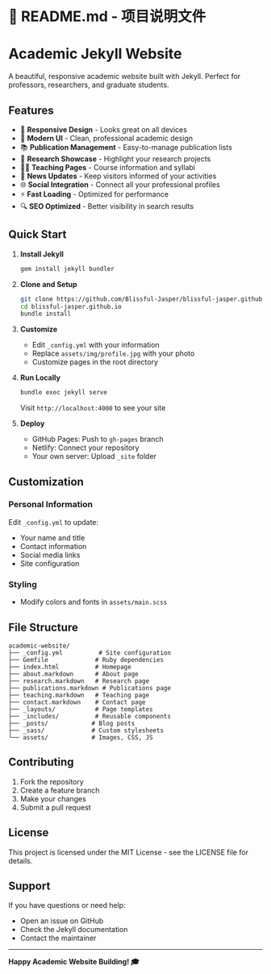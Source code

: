 
# 📄 README.md - 项目说明文件


# Academic Jekyll Website

A beautiful, responsive academic website built with Jekyll. Perfect for professors, researchers, and graduate students.

## Features

- 📱 **Responsive Design** - Looks great on all devices
- 🎨 **Modern UI** - Clean, professional academic design
- 📚 **Publication Management** - Easy-to-manage publication lists
- 🔬 **Research Showcase** - Highlight your research projects
- 👨‍🏫 **Teaching Pages** - Course information and syllabi
- 📰 **News Updates** - Keep visitors informed of your activities
- 🌐 **Social Integration** - Connect all your professional profiles
- ⚡ **Fast Loading** - Optimized for performance
- 🔍 **SEO Optimized** - Better visibility in search results

## Quick Start

1. **Install Jekyll**
   ```bash
   gem install jekyll bundler
   ```

2. **Clone and Setup**
   ```bash
   git clone https://github.com/Blissful-Jasper/blissful-jasper.github.io.git
   cd blissful-jasper.github.io
   bundle install
   ```

3. **Customize**
   - Edit `_config.yml` with your information
   - Replace `assets/img/profile.jpg` with your photo
   - Customize pages in the root directory

4. **Run Locally**
   ```bash
   bundle exec jekyll serve
   ```
   Visit `http://localhost:4000` to see your site

5. **Deploy**
   - GitHub Pages: Push to `gh-pages` branch
   - Netlify: Connect your repository
   - Your own server: Upload `_site` folder

## Customization

### Personal Information
Edit `_config.yml` to update:
- Your name and title
- Contact information
- Social media links
- Site configuration


### Styling
- Modify colors and fonts in `assets/main.scss`

## File Structure

```
academic-website/
├── _config.yml          # Site configuration
├── Gemfile             # Ruby dependencies
├── index.html          # Homepage
├── about.markdown      # About page
├── research.markdown   # Research page
├── publications.markdown # Publications page
├── teaching.markdown   # Teaching page
├── contact.markdown    # Contact page
├── _layouts/           # Page templates
├── _includes/          # Reusable components
├── _posts/            # Blog posts
├── _sass/             # Custom stylesheets
└── assets/            # Images, CSS, JS
```

## Contributing

1. Fork the repository
2. Create a feature branch
3. Make your changes
4. Submit a pull request

## License

This project is licensed under the MIT License - see the LICENSE file for details.

## Support

If you have questions or need help:
- Open an issue on GitHub
- Check the Jekyll documentation
- Contact the maintainer

---

**Happy Academic Website Building! 🎓**
